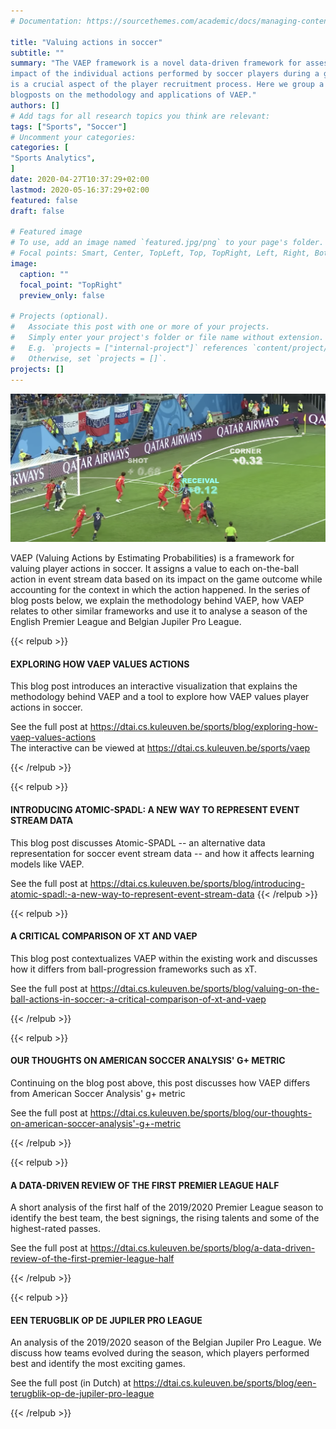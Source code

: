 ```yaml
---
# Documentation: https://sourcethemes.com/academic/docs/managing-content/

title: "Valuing actions in soccer"
subtitle: ""
summary: "The VAEP framework is a novel data-driven framework for assessing the
impact of the individual actions performed by soccer players during a game, which
is a crucial aspect of the player recruitment process. Here we group a number of
blogposts on the methodology and applications of VAEP."
authors: []
# Add tags for all research topics you think are relevant:
tags: ["Sports", "Soccer"]
# Uncomment your categories:
categories: [
"Sports Analytics",
]
date: 2020-04-27T10:37:29+02:00
lastmod: 2020-05-16:37:29+02:00
featured: false
draft: false

# Featured image
# To use, add an image named `featured.jpg/png` to your page's folder.
# Focal points: Smart, Center, TopLeft, Top, TopRight, Left, Right, BottomLeft, Bottom, BottomRight.
image:
  caption: ""
  focal_point: "TopRight"
  preview_only: false

# Projects (optional).
#   Associate this post with one or more of your projects.
#   Simply enter your project's folder or file name without extension.
#   E.g. `projects = ["internal-project"]` references `content/project/deep-learning/index.md`.
#   Otherwise, set `projects = []`.
projects: []
---
```



![hero.png](hero.png)

VAEP (Valuing Actions by Estimating Probabilities) is a framework for valuing player actions in soccer. It assigns a value to each on-the-ball action in event stream data based on its impact on the game outcome while accounting for the context in which the action happened. In the series of blog posts below, we explain the methodology behind VAEP, how VAEP relates to other similar frameworks and use it to analyse a season of the English Premier League and Belgian Jupiler Pro League.

{{< relpub >}}

#### EXPLORING HOW VAEP VALUES ACTIONS

This blog post introduces an interactive visualization that explains the
methodology behind VAEP and a tool to explore how VAEP values player actions in
soccer.

See the full post at https://dtai.cs.kuleuven.be/sports/blog/exploring-how-vaep-values-actions   
The interactive can be viewed at https://dtai.cs.kuleuven.be/sports/vaep

{{< /relpub >}}

{{< relpub >}}

#### INTRODUCING ATOMIC-SPADL: A NEW WAY TO REPRESENT EVENT STREAM DATA

This blog post discusses Atomic-SPADL -- an alternative data representation for
soccer event stream data -- and how it affects learning models like VAEP.

See the full post at https://dtai.cs.kuleuven.be/sports/blog/introducing-atomic-spadl:-a-new-way-to-represent-event-stream-data
{{< /relpub >}}

{{< relpub >}}

#### A CRITICAL COMPARISON OF XT AND VAEP

This blog post contextualizes VAEP within the existing work and discusses how
it differs from ball-progression frameworks such as xT.

See the full post at https://dtai.cs.kuleuven.be/sports/blog/valuing-on-the-ball-actions-in-soccer:-a-critical-comparison-of-xt-and-vaep

{{< /relpub >}}

{{< relpub >}}

#### OUR THOUGHTS ON AMERICAN SOCCER ANALYSIS' G+ METRIC

Continuing on the blog post above, this post discusses how VAEP differs from American Soccer Analysis' g+ metric

See the full post at https://dtai.cs.kuleuven.be/sports/blog/our-thoughts-on-american-soccer-analysis'-g+-metric

{{< /relpub >}}


{{< relpub >}}

#### A DATA-DRIVEN REVIEW OF THE FIRST PREMIER LEAGUE HALF

A short analysis of the first half of the 2019/2020 Premier League season to
identify the best team, the best signings, the rising talents and some of the highest-rated passes.

See the full post at https://dtai.cs.kuleuven.be/sports/blog/a-data-driven-review-of-the-first-premier-league-half

{{< /relpub >}}


{{< relpub >}}

#### EEN TERUGBLIK OP DE JUPILER PRO LEAGUE

An analysis of the 2019/2020 season of the Belgian Jupiler Pro League. We
discuss how teams evolved during the season, which players performed best and
identify the most exciting games.

See the full post (in Dutch) at https://dtai.cs.kuleuven.be/sports/blog/een-terugblik-op-de-jupiler-pro-league

{{< /relpub >}}

